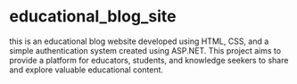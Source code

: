 # educational_blog_site

this is an educational blog website developed using HTML, CSS, and a simple authentication system created using ASP.NET. This project aims to provide a platform for educators, students, and knowledge seekers to share and explore valuable educational content.
